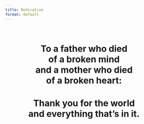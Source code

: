 ```yaml
---
title: Dedication
format: default
---
```


<br>
<center>
<p>
<h1><b>To a father who died<br>of a broken mind<br>and a mother who died<br>of a broken heart:</b></h1>
</p>
<p>
<h1><b>Thank you for the world<br>and everything that’s in it.</b></h1>
</p>
</center>
